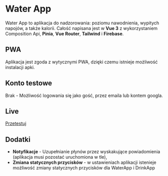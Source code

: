 # Water App

Water App to aplikacja do nadzorowania: poziomu nawodnienia, wypitych napojów, a także kalorii. Całość napisana jest w **Vue 3** z wykorzystaniem Composition Api, **Pinia**, **Vue Router**, **Tailwind** i **Firebase**. 


## PWA
Aplikacja jest zgoda z wytycznymi PWA, dzięki czemu istnieje możliwość instalacji apki.

## Konto testowe
Brak - Możliwość logowania się jako gość, przez emaila lub kontem googla.

## Live
[Przetestuj](https://waterapp.haba.usermd.net/)
  
## Dodatki
- **Notyfikacje** - Uzupełnianie płynów przez wyskakujące powiadomienia (aplikacja musi pozostać uruchomiona w tle), 
- **Zmiana statycznych przycisków** - w ustawieniach aplikacji istenieje możliwość zmiany statycznych przycisków dla WaterApp i DrinkApp


